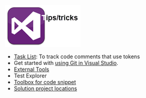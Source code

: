 

![assets/todoList.png](./assets/VisualStudio112x112tips.png)

- [Task List](https://github.com/karenpayneoregon/karenpayneoregon.github.io/blob/master/visual-studio/todo.md): To track code comments that use tokens
- Get started with [using Git in Visual Studio](https://github.com/karenpayneoregon/karenpayneoregon.github.io/blob/master/UsingGit/instructions.md).
- [External Tools](https://github.com/karenpayneoregon/karenpayneoregon.github.io/blob/master/visual-studio/external-tools.md)
- Test Explorer
- [Toolbox for code snippet](https://github.com/karenpayneoregon/karenpayneoregon.github.io/blob/master/visual-studio/toolbox-code-snippet.md)
- [Solution project locations](https://github.com/karenpayneoregon/karenpayneoregon.github.io/blob/master/visual-studio/Solution-project-locations.md)


